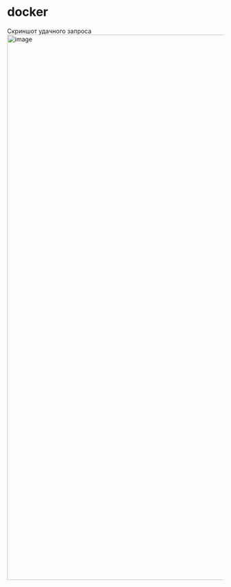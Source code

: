 # docker

Скриншот удачного запроса
<img width="1268" alt="image" src="https://github.com/user-attachments/assets/e4542d29-2615-401c-9a70-2a88382990a0" />

